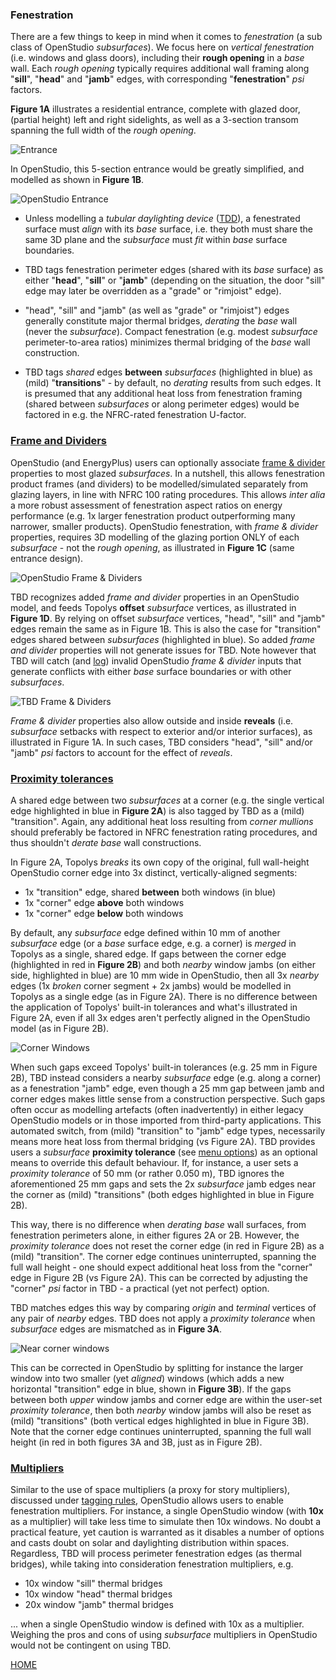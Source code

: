 ### Fenestration

There are a few things to keep in mind when it comes to _fenestration_ (a sub class of OpenStudio _subsurfaces_). We focus here on _vertical fenestration_ (i.e. windows and glass doors), including their __rough opening__ in a _base_ wall. Each _rough opening_ typically requires additional wall framing along "__sill__", "__head__" and "__jamb__" edges, with corresponding "__fenestration__" _psi_ factors.

__Figure 1A__ illustrates a residential entrance, complete with glazed door, (partial height) left and right sidelights, as well as a 3-section transom spanning the full width of the _rough opening_.

![Entrance](../assets/images/entrance.png "Entrance")  

In OpenStudio, this 5-section entrance would be greatly simplified, and modelled as shown in __Figure 1B__.

![OpenStudio Entrance](../assets/images/os_entrance.png "OpenStudio Entrance")  

- Unless modelling a _tubular daylighting device_ ([TDD](https://bigladdersoftware.com/epx/docs/24-1/input-output-reference/group-daylighting.html#daylightingdevicetubular "Tubular Daylighting Device")), a fenestrated surface must _align_ with its _base_ surface, i.e. they both must share the same 3D plane and the _subsurface_ must _fit_ within _base_ surface boundaries.

- TBD tags fenestration perimeter edges (shared with its _base_ surface) as either "__head__", "__sill__" or "__jamb__" (depending on the situation, the door "sill" edge may later be overridden as a "grade" or "rimjoist" edge).

- "head", "sill" and "jamb" (as well as "grade" or "rimjoist") edges generally constitute major thermal bridges, _derating_ the _base_ wall (never the _subsurface_). Compact fenestration (e.g. modest _subsurface_ perimeter-to-area ratios) minimizes thermal bridging of the _base_ wall construction.

- TBD tags _shared_ edges __between__ _subsurfaces_ (highlighted in blue) as (mild) "__transitions__" - by default, no _derating_ results from such edges. It is presumed that any additional heat loss from fenestration framing (shared between _subsurfaces_ or along perimeter edges) would be factored in e.g. the NFRC-rated fenestration U-factor.

### [Frame and Dividers](#frame-and-dividers)

OpenStudio (and EnergyPlus) users can optionally associate [frame & divider](https://bigladdersoftware.com/epx/docs/24-1/input-output-reference/group-thermal-zone-description-geometry.html#windowpropertyframeanddivider "OpenStudio Frame and Dividers") properties to most glazed _subsurfaces_. In a nutshell, this allows fenestration product frames (and dividers) to be modelled/simulated separately from glazing layers, in line with NFRC 100 rating procedures. This allows _inter alia_ a more robust assessment of fenestration aspect ratios on energy performance (e.g. 1x larger fenestration product outperforming many narrower, smaller products). OpenStudio fenestration, with _frame & divider_ properties, requires 3D modelling of the glazing portion ONLY of each _subsurface_ - not the _rough opening_, as illustrated in __Figure 1C__ (same entrance design).

![OpenStudio Frame & Dividers](../assets/images/FD.png "OpenStudio Frame & Dividers")

TBD recognizes added _frame and divider_ properties in an OpenStudio model, and feeds Topolys __offset__ _subsurface_ vertices, as illustrated in __Figure 1D__. By relying on offset _subsurface_ vertices, "head", "sill" and "jamb" edges remain the same as in Figure 1B. This is also the case for "transition" edges shared between _subsurfaces_ (highlighted in blue). So added _frame and divider_ properties will not generate issues for TBD. Note however that TBD will catch (and [log](./reports.html "What TBD reports back")) invalid OpenStudio _frame & divider_ inputs that generate conflicts with either _base_ surface boundaries or with other _subsurfaces_.

![TBD Frame & Dividers](../assets/images/FD2.png "TBD Frame & Dividers")

_Frame & divider_ properties also allow outside and inside __reveals__ (i.e. _subsurface_ setbacks with respect to exterior and/or interior surfaces), as illustrated in Figure 1A. In such cases, TBD considers "head", "sill" and/or "jamb" _psi_ factors to account for the effect of _reveals_.

### [Proximity tolerances](#proximity-tolerances)

A shared edge between two _subsurfaces_ at a corner (e.g. the single vertical edge highlighted in blue in __Figure 2A__) is also tagged by TBD as a (mild) "transition". Again, any additional heat loss resulting from _corner mullions_ should preferably be factored in NFRC fenestration rating procedures, and thus shouldn't _derate_ _base_ wall constructions.  

In Figure 2A, Topolys _breaks_ its own copy of the original, full wall-height OpenStudio corner edge into 3x distinct, vertically-aligned segments:  

- 1x "transition" edge, shared __between__ both windows (in blue)
- 1x "corner" edge __above__ both windows
- 1x "corner" edge __below__ both windows  

By default, any _subsurface_ edge defined within 10 mm of another _subsurface_ edge (or a _base_ surface edge, e.g. a corner) is _merged_ in Topolys as a single, shared edge. If gaps between the corner edge (highlighted in red in __Figure 2B__) and both _nearby_ window jambs (on either side, highlighted in blue) are 10 mm wide in OpenStudio, then all 3x _nearby_ edges (1x _broken_ corner segment + 2x jambs) would be modelled in Topolys as a single edge (as in Figure 2A). There is no difference between the application of Topolys' built-in tolerances and what's illustrated in Figure 2A, even if all 3x edges aren't perfectly aligned in the OpenStudio model (as in Figure 2B).

![Corner Windows](../assets/images/corner1.png "Corner Windows")

When such gaps exceed Topolys' built-in tolerances (e.g. 25 mm in Figure 2B), TBD instead considers a nearby _subsurface_ edge (e.g. along a corner) as a fenestration "jamb" edge, even though a 25 mm gap between jamb and corner edges makes little sense from a construction perspective. Such gaps often occur as modelling artefacts (often inadvertently) in either legacy OpenStudio models or in those imported from third-party applications. This automated switch, from (mild) "transition" to "jamb" edge types, necessarily means more heat loss from thermal bridging (vs Figure 2A). TBD provides users a _subsurface_ __proximity tolerance__ (see [menu options](./settings.html#tbd-menu-options "TBD settings")) as an optional means to override this default behaviour. If, for instance, a user sets a _proximity tolerance_ of 50 mm (or rather 0.050 m), TBD ignores the aforementioned 25 mm gaps and sets the 2x _subsurface_ jamb edges near the corner as (mild) "transitions" (both edges highlighted in blue in Figure 2B).

This way, there is no difference when _derating_ _base_ wall surfaces, from fenestration perimeters alone, in either figures 2A or 2B. However, the _proximity tolerance_ does not reset the corner edge (in red in Figure 2B) as a (mild) "transition". The corner edge continues uninterrupted, spanning the full wall height - one should expect additional heat loss from the "corner" edge in Figure 2B (vs Figure 2A). This can be corrected by adjusting the "corner" _psi_ factor in TBD - a practical (yet not perfect) option.

TBD matches edges this way by comparing _origin_ and _terminal_ vertices of any pair of _nearby_ edges. TBD does not apply a _proximity tolerance_ when _subsurface_ edges are mismatched as in __Figure 3A__.  

![Near corner windows](../assets/images/corner2.png "Near corner windows")  

This can be corrected in OpenStudio by splitting for instance the larger window into two smaller (yet _aligned_) windows (which adds a new horizontal "transition" edge in blue, shown in __Figure 3B__). If the gaps between both _upper_ window jambs and corner edge are within the user-set _proximity tolerance_, then both _nearby_ window jambs will also be reset as (mild) "transitions" (both vertical edges highlighted in blue in Figure 3B). Note that the corner edge continues uninterrupted, spanning the full wall height (in red in both figures 3A and 3B, just as in Figure 2B).

### [Multipliers](#multipliers)

Similar to the use of space multipliers (a proxy for story multipliers), discussed under [tagging rules](./settings.html#tagging-rules "TBD settings"), OpenStudio allows users to enable fenestration multipliers. For instance, a single OpenStudio window (with __10x__ as a multiplier) will take less time to simulate then 10x windows. No doubt a practical feature, yet caution is warranted as it disables a number of options and casts doubt on solar and daylighting distribution within spaces. Regardless, TBD will process perimeter fenestration edges (as thermal bridges), while taking into consideration fenestration multipliers, e.g.  

- 10x window "sill" thermal bridges
- 10x window "head" thermal bridges
- 20x window "jamb" thermal bridges  

... when a single OpenStudio window is defined with 10x as a multiplier. Weighing the pros and cons of using _subsurface_ multipliers in OpenStudio would not be contingent on using TBD.

[HOME](../index.html "Thermal Bridging & Derating")  
